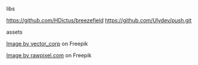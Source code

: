 libs

https://github.com/HDictus/breezefield
https://github.com/Ulydev/push.git


assets

<a href="https://www.freepik.com/free-vector/green-grunge-detailed-texture-white-background_17379236.htm#query=texture&position=8&from_view=keyword">Image by vector_corp</a> on Freepik

<a href="https://www.freepik.com/free-photo/red-paint-wall-background-texture_2761066.htm#page=2&query=texture&position=39&from_view=keyword">Image by rawpixel.com</a> on Freepik